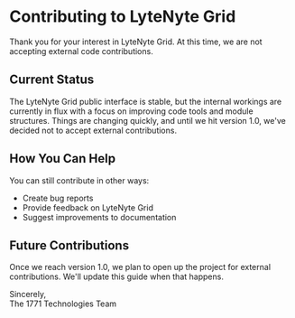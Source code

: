 # Contributing to LyteNyte Grid

Thank you for your interest in LyteNyte Grid. At this time, we are not accepting external code contributions.

## Current Status

The LyteNyte Grid public interface is stable, but the internal workings are currently
in flux with a focus on improving code tools and module structures.
Things are changing quickly, and until we hit version 1.0,
we've decided not to accept external contributions.

## How You Can Help

You can still contribute in other ways:

- Create bug reports
- Provide feedback on LyteNyte Grid
- Suggest improvements to documentation

## Future Contributions

Once we reach version 1.0, we plan to open up the project
for external contributions. We'll update this guide when that happens.

Sincerely,  
The 1771 Technologies Team
